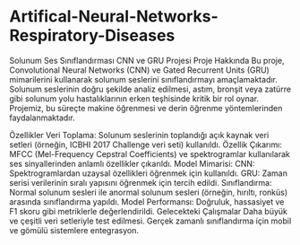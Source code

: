 # Artifical-Neural-Networks-Respiratory-Diseases

Solunum Ses Sınıflandırması CNN ve GRU Projesi
Proje Hakkında
Bu proje, Convolutional Neural Networks (CNN) ve Gated Recurrent Units (GRU) mimarilerini kullanarak solunum seslerini sınıflandırmayı amaçlamaktadır. Solunum seslerinin doğru şekilde analiz edilmesi, astım, bronşit veya zatürre gibi solunum yolu hastalıklarının erken teşhisinde kritik bir rol oynar. Projemiz, bu süreçte makine öğrenmesi ve derin öğrenme yöntemlerinden faydalanmaktadır.

Özellikler
Veri Toplama: Solunum seslerinin toplandığı açık kaynak veri setleri (örneğin, ICBHI 2017 Challenge veri seti) kullanıldı.
Özellik Çıkarımı: MFCC (Mel-Frequency Cepstral Coefficients) ve spektrogramlar kullanılarak ses sinyallerinden anlamlı özellikler çıkarıldı.
Model Mimarisi:
CNN: Spektrogramlardan uzaysal özellikleri öğrenmek için kullanıldı.
GRU: Zaman serisi verilerinin sıralı yapısını öğrenmek için tercih edildi.
Sınıflandırma: Normal solunum sesleri ile anormal solunum sesleri (örneğin, hırıltı, ronküs) arasında sınıflandırma yapıldı.
Model Performansı: Doğruluk, hassasiyet ve F1 skoru gibi metriklerle değerlendirildi.
Gelecekteki Çalışmalar
Daha büyük ve çeşitli veri setleriyle test edilmesi.
Gerçek zamanlı sınıflandırma için mobil ve gömülü sistemlere entegrasyon.

